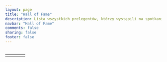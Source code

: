 ```yaml
---
layout: page
title: "Hall of Fame"
description: Lista wszystkich prelegentów, którzy wystąpili na spotkaniach toruńskiej grupy użytkowników języka Java.
navbar: "Hall of Fame"
comments: false
sharing: false
footer: false
---
```

<div class="ng-cloak" ng-cloak>
  <div class="panel panel-default hof-speaker" ng-repeat="speaker in mainCtrl.speakers | orderBy:'-lastMeeting'" ng-animate=" 'animate' ">
    <div class="panel-body">
      <div class="row">
        <div class="col-tn-4 col-xs-3 col-sm-2 col-md-2 col-lg-2 face">
          <img class="no-border" ng-src="[[mainCtrl.imageUrl(speaker.img)]]" />
        </div>
        <div class="col-tn-8 col-xs-9 col-sm-10 col-md-10 col-lg-10">
          <h4 class="speaker-name">
            <span ng-bind="speaker.name"></span>
            <a ng-show="speaker.twitter" ng-href="https://twitter.com/[[speaker.twitter]]" target="_blank">
              <span class="fa fa-twitter fa-1-5x"></span>
            </a>
          </h4>
        </div>
        <div class="col-tn-12 col-xs-12 col-sm-10 col-md-10 col-lg-10 talks">
          <table class="table table-striped table-hover">
            <tbody>
              <tr ng-repeat="talk in speaker.talks | orderBy:'-meetingNumber'" >
                <td class="col-tn-1 text-right">
                  <a ng-href="[[mainCtrl.meetingUrl(talk.meetingNumber)]]" class="btn btn-primary btn-xs" ng-bind-template="#[[talk.meetingNumber]]"></a>
                </td>
                <td class="col-tn-9" ng-bind="talk.title"></td>
                <td class="col-tn-1 text-center">
                  <a ng-show="talk.youtube" ng-href="[[talk.youtube]]" target="_blank">
                    <span class="fa fa-video-camera fa-1-5x"></span>
                  </a>
                </td>
                <td class="col-tn-1 text-center">
                  <a ng-show="talk.slides" ng-href="[[talk.slides]]" target="_blank">
                    <span class="fa fa-picture-o fa-1-5x"></span>
                  </a>
                </td>
              </tr>
            </tbody>
          </table>
        </div>
      </div>
    </div>
  </div>
</div>
